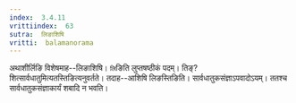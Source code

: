 ```yaml
---
index:  3.4.11
vrittiindex:  63
sutra:  लिङाशिषि
vritti:  balamanorama 
---
```


अथाशीर्लिङि विशेषमाह--लिङाशिषि। `लि`ङिति लुप्तषष्ठीकं पदम्। तिङ्?शित्सार्वधातुमित्यतस्तिङित्यनुवर्तते। तदाह--आशिषि लिङस्तिङिति। सार्वधातुकसंज्ञाऽपवादोऽयम्। ततश्च सार्वधातुकसंज्ञाकार्यं शबादि न भवति।

